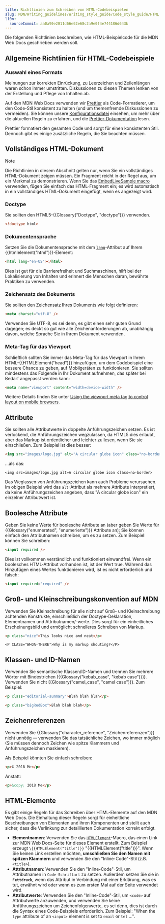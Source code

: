 ```yaml
---
title: Richtlinien zum Schreiben von HTML-Codebeispielen
slug: MDN/Writing_guidelines/Writing_style_guide/Code_style_guide/HTML
l10n:
  sourceCommit: aa0a90e2011d66e62e68c2a9e0f4e744186d643b
---
```


Die folgenden Richtlinien beschreiben, wie HTML-Beispielcode für die MDN Web Docs geschrieben werden soll.

## Allgemeine Richtlinien für HTML-Codebeispiele

### Auswahl eines Formats

Meinungen zur korrekten Einrückung, zu Leerzeichen und Zeilenlängen waren schon immer umstritten. Diskussionen zu diesen Themen lenken von der Erstellung und Pflege von Inhalten ab.

Auf den MDN Web Docs verwenden wir [Prettier](https://prettier.io/) als Code-Formatierer, um den Code-Stil konsistent zu halten (und um themenfremde Diskussionen zu vermeiden). Sie können unsere [Konfigurationsdatei](https://github.com/mdn/content/blob/main/.prettierrc.json) einsehen, um mehr über die aktuellen Regeln zu erfahren, und die [Prettier-Dokumentation](https://prettier.io/docs/index.html) lesen.

Prettier formatiert den gesamten Code und sorgt für einen konsistenten Stil. Dennoch gibt es einige zusätzliche Regeln, die Sie beachten müssen.

## Vollständiges HTML-Dokument

> [!NOTE]
> Die Richtlinien in diesem Abschnitt gelten nur, wenn Sie ein vollständiges HTML-Dokument zeigen müssen. Ein Fragment reicht in der Regel aus, um ein Merkmal zu demonstrieren. Wenn Sie das [EmbedLiveSample macro](/de/docs/MDN/Writing_guidelines/Page_structures/Code_examples#live_samples) verwenden, fügen Sie einfach das HTML-Fragment ein; es wird automatisch in ein vollständiges HTML-Dokument eingefügt, wenn es angezeigt wird.

### Doctype

Sie sollten den HTML5-{{Glossary("Doctype", "doctype")}} verwenden.

```html example-good
<!doctype html>
```

### Dokumentensprache

Setzen Sie die Dokumentensprache mit dem [`lang`](/de/docs/Web/HTML/Global_attributes/lang)-Attribut auf Ihrem {{htmlelement("html")}}-Element:

```html example-good
<html lang="en-US"></html>
```

Dies ist gut für die Barrierefreiheit und Suchmaschinen, hilft bei der Lokalisierung von Inhalten und erinnert die Menschen daran, bewährte Praktiken zu verwenden.

### Zeichensatz des Dokuments

Sie sollten den Zeichensatz Ihres Dokuments wie folgt definieren:

```html example-good
<meta charset="utf-8" />
```

Verwenden Sie UTF-8, es sei denn, es gibt einen sehr guten Grund dagegen; es deckt so gut wie alle Zeichenanforderungen ab, unabhängig davon, welche Sprache Sie in Ihrem Dokument verwenden.

### Meta-Tag für das Viewport

Schließlich sollten Sie immer das Meta-Tag für das Viewport in Ihrem HTML-{{HTMLElement("head")}} hinzufügen, um dem Codebeispiel eine bessere Chance zu geben, auf Mobilgeräten zu funktionieren. Sie sollten mindestens das Folgende in Ihr Dokument aufnehmen, das später bei Bedarf angepasst werden kann:

```html example-good
<meta name="viewport" content="width=device-width" />
```

Weitere Details finden Sie unter [Using the viewport meta tag to control layout on mobile browsers](/de/docs/Web/HTML/Viewport_meta_tag).

## Attribute

Sie sollten alle Attributwerte in doppelte Anführungszeichen setzen. Es ist verlockend, die Anführungszeichen wegzulassen, da HTML5 dies erlaubt, aber das Markup ist ordentlicher und leichter zu lesen, wenn Sie sie einschließen. Zum Beispiel ist dies besser:

```html example-good
<img src="images/logo.jpg" alt="A circular globe icon" class="no-border" />
```

…als das:

```html-nolint example-bad
<img src=images/logo.jpg alt=A circular globe icon class=no-border>
```

Das Weglassen von Anführungszeichen kann auch Probleme verursachen. Im obigen Beispiel wird das `alt`-Attribut als mehrere Attribute interpretiert, da keine Anführungszeichen angeben, dass "A circular globe icon" ein einzelner Attributwert ist.

## Boolesche Attribute

Geben Sie keine Werte für boolesche Attribute an (aber geben Sie Werte für {{Glossary("enumerated", "enumerierte")}} Attribute an); Sie können einfach den Attributnamen schreiben, um es zu setzen. Zum Beispiel können Sie schreiben:

```html example-good
<input required />
```

Dies ist vollkommen verständlich und funktioniert einwandfrei. Wenn ein boolesches HTML-Attribut vorhanden ist, ist der Wert true. Während das Hinzufügen eines Wertes funktionieren wird, ist es nicht erforderlich und falsch:

```html example-bad
<input required="required" />
```

## Groß- und Kleinschreibungskonvention auf MDN

Verwenden Sie Kleinschreibung für alle nicht auf Groß- und Kleinschreibung achtenden Konstrukte, einschließlich der Doctype-Deklaration, Elementnamen und Attributnamen/-werte. Dies sorgt für ein einheitliches Erscheinungsbild und ermöglicht schnelleres Schreiben von Markup.

```html example-good
<p class="nice">This looks nice and neat</p>
```

```html-nolint example-bad
<P CLASS="WHOA-THERE">Why is my markup shouting?</P>
```

## Klassen- und ID-Namen

Verwenden Sie semantische Klassen/ID-Namen und trennen Sie mehrere Wörter mit Bindestrichen ({{Glossary("kebab_case", "kebab case")}}). Verwenden Sie nicht {{Glossary("camel_case", "camel case")}}. Zum Beispiel:

```html example-good
<p class="editorial-summary">Blah blah blah</p>
```

```html example-bad
<p class="bigRedBox">Blah blah blah</p>
```

## Zeichenreferenzen

Verwenden Sie {{Glossary("character_reference", "Zeichenreferenzen")}} nicht unnötig — verwenden Sie das tatsächliche Zeichen, wo immer möglich (Sie müssen dennoch Zeichen wie spitze Klammern und Anführungszeichen maskieren).

Als Beispiel könnten Sie einfach schreiben:

```html example-good
<p>© 2018 Me</p>
```

Anstatt:

```html example-bad
<p>&copy; 2018 Me</p>
```

## HTML-Elemente

Es gibt einige Regeln für das Schreiben über HTML-Elemente auf den MDN Web Docs. Die Einhaltung dieser Regeln sorgt für einheitliche Beschreibungen von Elementen und ihren Komponenten und stellt auch sicher, dass die Verlinkung zur detaillierten Dokumentation korrekt erfolgt.

- **Elementnamen**: Verwenden Sie das [`HTMLElement`](https://github.com/mdn/rari/blob/main/crates/rari-doc/src/templ/templs/links/htmlxref.rs)-Macro, das einen Link zur MDN Web Docs-Seite für dieses Element erstellt. Zum Beispiel erzeugt `\{{HTMLElement("title")}}` "{{HTMLElement("title")}}".
  Wenn Sie keinen Link erstellen möchten, **umschließen Sie den Namen mit spitzen Klammern** und verwenden Sie den "Inline-Code"-Stil (z.B. `<title>`).
- **Attributnamen**: Verwenden Sie den "Inline-Code"-Stil, um Attributnamen in `Code-Schriftart` zu setzen.
  Außerdem setzen Sie sie in **`Fettdruck`**, wenn das Attribut in Verbindung mit einer Erklärung, was es tut, erwähnt wird oder wenn es zum ersten Mal auf der Seite verwendet wird.
- **Attributwerte**: Verwenden Sie den "Inline-Code"-Stil, um `<code>` auf Attributwerte anzuwenden, und verwenden Sie keine Anführungszeichen um Zeichenfolgenwerte, es sei denn, dies ist durch die Syntax eines Code-Beispiels erforderlich. Zum Beispiel: "When the `type` attribute of an `<input>` element is set to `email` or `tel` ...".

